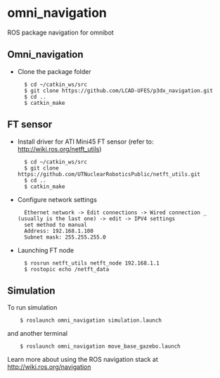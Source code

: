 # omni_navigation
ROS package navigation for omnibot

## Omni_navigation 
- Clone the package folder

		$ cd ~/catkin_ws/src
		$ git clone https://github.com/LCAD-UFES/p3dx_navigation.git
		$ cd ..
		$ catkin_make

## FT sensor
- Install driver for ATI Mini45 FT sensor (refer to: http://wiki.ros.org/netft_utils)

		$ cd ~/catkin_ws/src
		$ git clone https://github.com/UTNuclearRoboticsPublic/netft_utils.git
		$ cd ..
		$ catkin_make

- Configure network settings

		Ethernet network -> Edit connections -> Wired connection _ (usually is the last one) -> edit -> IPV4 settings
		set method to manual 
		Address: 192.168.1.100
		Subnet mask: 255.255.255.0

- Launching FT node

		$ rosrun netft_utils netft_node 192.168.1.1
		$ rostopic echo /netft_data		

## Simulation
To run simulation

		$ roslaunch omni_navigation simulation.launch

and another terminal

		$ roslaunch omni_navigation move_base_gazebo.launch


Learn more about using the ROS navigation stack at http://wiki.ros.org/navigation
